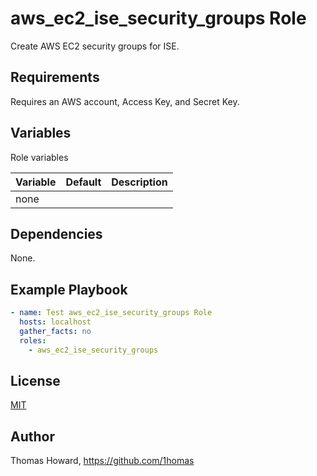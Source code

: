 # aws_ec2_ise_security_groups Role

Create AWS EC2 security groups for ISE.

## Requirements

Requires an AWS account, Access Key, and Secret Key.

## Variables

Role variables

| Variable | Default | Description |
| -------- | ------- | ----------- |
| none     |         |             |

## Dependencies

None.

## Example Playbook

```yaml
- name: Test aws_ec2_ise_security_groups Role 
  hosts: localhost
  gather_facts: no
  roles:
    - aws_ec2_ise_security_groups
```

## License

[MIT](https://mit-license.org/)

## Author

Thomas Howard, <https://github.com/1homas>

